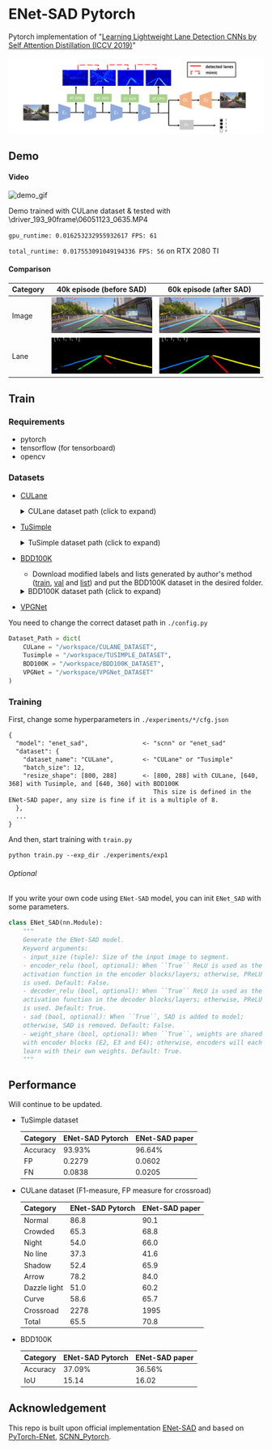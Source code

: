 # ENet-SAD Pytorch
 Pytorch implementation of "[Learning Lightweight Lane Detection CNNs by Self Attention Distillation (ICCV 2019)](https://arxiv.org/abs/1908.00821)"

<img src="./image/ENet-SAD_paper_model_architecture.png" alt="drawing" width="750"/>

## Demo
#### Video
![demo_gif](./image/ENet-SAD_demo.gif)

Demo trained with CULane dataset & tested with \driver_193_90frame\06051123_0635.MP4

`gpu_runtime: 0.016253232955932617 FPS: 61`

`total_runtime: 0.017553091049194336 FPS: 56` on RTX 2080 TI

#### Comparison
| Category | 40k episode (before SAD)                  | 60k episode (after SAD)                  |
| -------- | ----------------------------------------- | ---------------------------------------- |
| Image    | ![img1](./image/ENet_before_SAD.png)      | ![img2](./image/ENet_after_SAD.png)      |
| Lane     | ![img3](./image/ENet_before_SAD_lane.png) | ![img4](./image/ENet_after_SAD_lane.png) |



## Train
### Requirements
* pytorch
* tensorflow (for tensorboard)
* opencv

### Datasets

* [CULane](https://xingangpan.github.io/projects/CULane.html)
  <details><summary>CULane dataset path (click to expand)</summary>
  
  ```
  CULane_path
  ├─ driver_100_30frame
  ├─ driver_161_90frame
  ├─ driver_182_30frame
  ├─ driver_193_90frame
  ├─ driver_23_30frame
  ├─ driver_37_30frame
  ├─ laneseg_label_w16
  ├─ laneseg_label_w16_test
  └─ list
  ```
</details>

* [TuSimple](https://github.com/TuSimple/tusimple-benchmark/issues/3)
  <details><summary>TuSimple dataset path (click to expand)</summary>
  
  ```
  Tusimple_path
  ├─ clips
  ├─ label_data_0313.json
  ├─ label_data_0531.json
  ├─ label_data_0601.json
  └─ test_label.json
  ```
</details>

* [BDD100K](http://bdd-data.berkeley.edu/)
  * Download modified labels and lists generated by author's method ([train](https://drive.google.com/open?id=1wjoOQT6OJlLETz0ZYThBWjSt1Tgzn6_j), [val](https://drive.google.com/open?id=1WaUjdgI4CMXkYFfi8Lz2rHiYYWLU5hav) and [list](https://github.com/cardwing/Codes-for-Lane-Detection/tree/master/ENet-BDD100K-Torch/list)) and put the BDD100K dataset in the desired folder.
  <details><summary>BDD100K dataset path (click to expand)</summary>
  
  ```
  BDD100K_path
  ├─ images
  │  ├─ 10k
  │  └─ 100k
  ├─ list
  │  ├─ test_gt_bdd.txt
  │  ├─ train_gt_bdd.txt
  │  └─ val_gt_bdd.txt
  ├─ train_label
  │  └─ final_train
  └─ val_label
     └─ final_val
  ```
</details>

* [VPGNet](https://github.com/SeokjuLee/VPGNet/issues/50)

You need to change the correct dataset path in `./config.py`
```python
Dataset_Path = dict(
    CULane = "/workspace/CULANE_DATASET",
    Tusimple = "/workspace/TUSIMPLE_DATASET",
    BDD100K = "/workspace/BDD100K_DATASET",
    VPGNet = "/workspace/VPGNet_DATASET"
)
```

### Training
First, change some hyperparameters in `./experiments/*/cfg.json`
```
{
  "model": "enet_sad",               <- "scnn" or "enet_sad"
  "dataset": {
    "dataset_name": "CULane",        <- "CULane" or "Tusimple"
    "batch_size": 12,
    "resize_shape": [800, 288]       <- [800, 288] with CULane, [640, 368] with Tusimple, and [640, 360] with BDD100K
                                        This size is defined in the ENet-SAD paper, any size is fine if it is a multiple of 8.
  },
  ...
}
```

And then, start training with `train.py`
```
python train.py --exp_dir ./experiments/exp1
```



###### Optional
If you write your own code using `ENet-SAD` model, you can init `ENet_SAD` with some parameters.
```python
class ENet_SAD(nn.Module):
    """
    Generate the ENet-SAD model.
    Keyword arguments:
    - input_size (tuple): Size of the input image to segment.
    - encoder_relu (bool, optional): When ``True`` ReLU is used as the
    activation function in the encoder blocks/layers; otherwise, PReLU
    is used. Default: False.
    - decoder_relu (bool, optional): When ``True`` ReLU is used as the
    activation function in the decoder blocks/layers; otherwise, PReLU
    is used. Default: True.
    - sad (bool, optional): When ``True``, SAD is added to model;
    otherwise, SAD is removed. Default: False.
    - weight_share (bool, optional): When ``True``, weights are shared
    with encoder blocks (E2, E3 and E4); otherwise, encoders will each
    learn with their own weights. Default: True.
    """
```



## Performance
Will continue to be updated.

* TuSimple dataset

  | Category | ENet-SAD Pytorch | ENet-SAD paper |
  | -------- | ---------------- | -------------- |
  | Accuracy | 93.93%           | 96.64%         |
  | FP       | 0.2279           | 0.0602         |
  | FN       | 0.0838           | 0.0205         |


* CULane dataset (F1-measure, FP measure for crossroad)

  | Category     | ENet-SAD Pytorch | ENet-SAD paper |
  | ------------ | ---------------- | -------------- |
  | Normal       | 86.8             | 90.1           |
  | Crowded      | 65.3             | 68.8           |
  | Night        | 54.0             | 66.0           |
  | No line      | 37.3             | 41.6           |
  | Shadow       | 52.4             | 65.9           |
  | Arrow        | 78.2             | 84.0           |
  | Dazzle light | 51.0             | 60.2           |
  | Curve        | 58.6             | 65.7           |
  | Crossroad    | 2278             | 1995           |
  | Total        | 65.5             | 70.8           | 

* BDD100K

  | Category | ENet-SAD Pytorch | ENet-SAD paper |
  | -------- | ---------------- | -------------- |
  | Accuracy | 37.09%           | 36.56%         |
  | IoU      | 15.14            | 16.02          |



## Acknowledgement
This repo is built upon official implementation [ENet-SAD](https://github.com/cardwing/Codes-for-Lane-Detection) and based on [PyTorch-ENet](https://github.com/davidtvs/PyTorch-ENet), [SCNN_Pytorch](https://github.com/harryhan618/SCNN_Pytorch).
